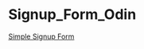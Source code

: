 # Signup_Form_Odin
<a href="https://htmlpreview.github.io/?https://github.com/FalkoKa/Signup_Form_Odin/blob/main/index.html">Simple Signup Form</a>
